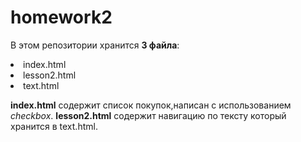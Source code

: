 # homework2
В этом репозитории хранится **3 файла**:
<li> index.html
  <li>lesson2.html
    <li>text.html
      
   **index.html** содержит список покупок,написан с использованием *checkbox*.
     **lesson2.html** содержит навигацию по тексту который хранится в text.html.
